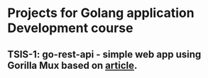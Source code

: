 # Projects for Golang application Development course
## TSIS-1: go-rest-api - simple web app using Gorilla Mux based on [article](https://medium.com/geekculture/develop-rest-apis-in-go-using-gorilla-mux-5869b2179a18 "Develop REST APIs in Go using Gorilla Mux | by Bijesh O S | Geek Culture | Medium").
